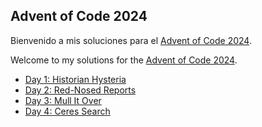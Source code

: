 ## Advent of Code 2024

Bienvenido a mis soluciones para el [Advent of Code 2024](https://adventofcode.com/2024/).

Welcome to my solutions for the [Advent of Code 2024](https://adventofcode.com/2024/).

- [Day 1: Historian Hysteria](./day_01/)
- [Day 2: Red-Nosed Reports](./day_02/)
- [Day 3: Mull It Over](./day_03/)
- [Day 4: Ceres Search](./day_04/)

